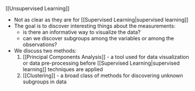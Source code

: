 [[Unsupervised Learning]]

- Not as clear as they are for [[Supervised Learning|supervised learning]] 
- The goal is to discover interesting things about the measurements:
	- is there an informative way to visualize the data?
	- can we discover subgroups among the variables or among the observations?
- We discuss two methods:
	1. [[Principal Components Analysis]] - a tool used for data visualization or data pre-processing before [[Supervised Learning|supervised learning]] techniques are applied
	2. [[Clustering]] - a broad class of methods for discovering unknown subgroups in data
